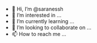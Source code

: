 - 👋 Hi, I’m @saranessh
- 👀 I’m interested in ...
- 🌱 I’m currently learning ...
- 💞️ I’m looking to collaborate on ...
- 📫 How to reach me ...

<!---
saranessh/saranessh is a ✨ special ✨ repository because its `README.md` (this file) appears on your GitHub profile.
You can click the Preview link to take a look at your changes.
--->
